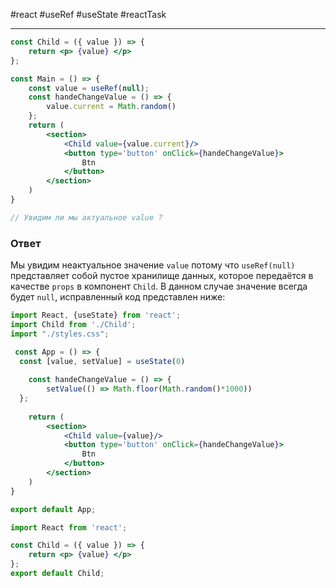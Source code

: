 #react #useRef #useState #reactTask
___

```jsx
const Child = ({ value }) => {
	return <p> {value} </p>
};

const Main = () => {
	const value = useRef(null);
	const handeChangeValue = () => {
		value.current = Math.random()
	};
	return (
		<section>
			<Child value={value.current}/>
			<button type='button' onClick={handeChangeValue}>
				Btn
			</button>
		</section>
	)
}

// Увидим ли мы актуальное value ?
```

### Ответ

Мы увидим неактуальное значение `value` потому что `useRef(null)` представляет собой пустое хранилище данных, которое передаётся в качестве `props` в компонент `Child`. В данном случае значение всегда будет `null`, исправленный код представлен ниже:

```jsx
import React, {useState} from 'react';
import Child from './Child';
import "./styles.css";

 const App = () => {
  const [value, setValue] = useState(0)
  
	const handeChangeValue = () => {
		setValue(() => Math.floor(Math.random()*1000))
  };
  
	return (
		<section>
			<Child value={value}/>
			<button type='button' onClick={handeChangeValue}>
				Btn
			</button>
		</section>
	)
}

export default App;
```

```jsx
import React from 'react';

const Child = ({ value }) => {
	return <p> {value} </p>
};
export default Child;
```